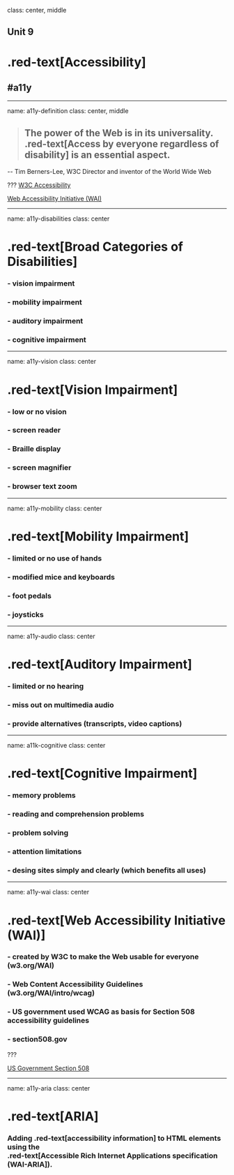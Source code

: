 class: center, middle

## Unit 9
# .red-text[Accessibility]
## \#a11y

---

name: a11y-definition
class: center, middle

> ## The power of the Web is in its universality. .red-text[Access by everyone regardless of disability] is an essential aspect.
-- Tim Berners-Lee, W3C Director and inventor of the World Wide Web

???
[W3C Accessibility](http://www.w3.org/standards/webdesign/accessibility)

[Web Accessibility Initiative (WAI)](http://www.w3.org/WAI/)

---

name: a11y-disabilities
class: center

# .red-text[Broad Categories of Disabilities]

### - vision impairment
### - mobility impairment
### - auditory impairment
### - cognitive impairment

---

name: a11y-vision
class: center

# .red-text[Vision Impairment]

### - low or no vision
### - screen reader
### - Braille display
### - screen magnifier
### - browser text zoom

---

name: a11y-mobility
class: center

# .red-text[Mobility Impairment]

### - limited or no use of hands
### - modified mice and keyboards
### - foot pedals
### - joysticks

---

name: a11y-audio
class: center

# .red-text[Auditory Impairment]

### - limited or no hearing
### - miss out on multimedia audio
### - provide alternatives (transcripts, video captions)

---

name: a11k-cognitive
class: center

# .red-text[Cognitive Impairment]

### - memory problems
### - reading and comprehension problems
### - problem solving
### - attention limitations
### - desing sites simply and clearly (which benefits all uses)
---

name: a11y-wai
class: center

# .red-text[Web Accessibility Initiative (WAI)]

 ### - created by W3C to make the Web usable for everyone (w3.org/WAI)
 ### - Web Content Accessibility Guidelines (w3.org/WAI/intro/wcag)
 ### - US government used WCAG as basis for Section 508 accessibility guidelines
 ### - section508.gov

???

[US Government Section 508](http://section508.gov)

---

name: a11y-aria
class: center

# .red-text[ARIA]

### Adding .red-text[accessibility information] to HTML elements using the<br> .red-text[Accessible Rich Internet Applications specification (WAI-ARIA]).
